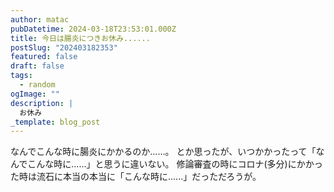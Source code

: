 ```yaml
---
author: matac
pubDatetime: 2024-03-18T23:53:01.000Z
title: 今日は腸炎につきお休み......
postSlug: "202403182353"
featured: false
draft: false
tags:
  - random
ogImage: ""
description: |
  お休み
_template: blog_post
---
```


なんでこんな時に腸炎にかかるのか......。
とか思ったが、いつかかったって「なんでこんな時に......」と思うに違いない。
修論審査の時にコロナ(多分)にかかった時は流石に本当の本当に「こんな時に......」だっただろうが。
